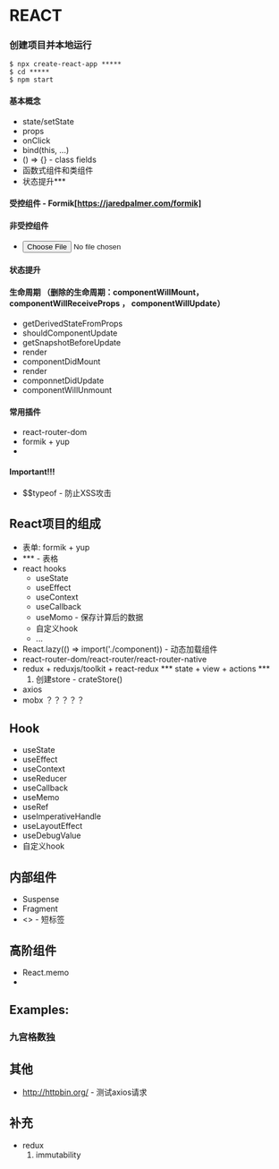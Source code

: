 # REACT

### 创建项目并本地运行
  ```
  $ npx create-react-app *****
  $ cd *****
  $ npm start
  ```

#### 基本概念
  + state/setState
  + props
  + onClick
  + bind(this, ...)
  + () => {} - class fields
  + 函数式组件和类组件
  + 状态提升***

#### 受控组件 - Formik[https://jaredpalmer.com/formik]
#### 非受控组件
  + <input type="file"/>
#### 状态提升

#### 生命周期 （删除的生命周期：componentWillMount，componentWillReceiveProps ， componentWillUpdate）
+ getDerivedStateFromProps
+ shouldComponentUpdate
+ getSnapshotBeforeUpdate
+ render
+ componentDidMount
+ render
+ componnetDidUpdate
+ componentWillUnmount

#### 常用插件
+ react-router-dom
+ formik + yup
+ 

#### Important!!!
+ $$typeof - 防止XSS攻击

## React项目的组成
  + 表单: formik + yup 
  + *** - 表格
  + react hooks
    + useState
    + useEffect
    + useContext
    + useCallback
    + useMomo - 保存计算后的数据
    + 自定义hook
    + ...
  + React.lazy(() => import('./component)) - 动态加载组件
  + react-router-dom/react-router/react-router-native
  + redux + reduxjs/toolkit + react-redux
    *** state + view + actions ***
    1. 创建store - crateStore()
  + axios
  + mobx ？？？？？

## Hook
  + useState
  + useEffect
  + useContext
  + useReducer
  + useCallback
  + useMemo
  + useRef
  + useImperativeHandle
  + useLayoutEffect
  + useDebugValue
  + 自定义hook

## 内部组件
+ Suspense
+ Fragment
+ <> - 短标签

## 高阶组件
+ React.memo
+ 

## Examples:
### 九宫格数独

## 其他
+ http://httpbin.org/ - 测试axios请求


## 补充
+ redux
  1. immutability